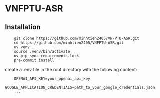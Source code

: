 # VNFPTU-ASR

## Installation

```
    git clone https://github.com/minhtien2405/VNFPTU-ASR.git
    cd https://github.com/minhtien2405/VNFPTU-ASR.git
    uv venv
    source .venv/bin/activate
    uv pip sync requirements.lock
    pre-commit install
```

create a .env file in the root directory with the following content:

```
    OPENAI_API_KEY=your_openai_api_key
    GOOGLE_APPLICATION_CREDENTIALS=path_to_your_google_credentials.json
    ...
```
